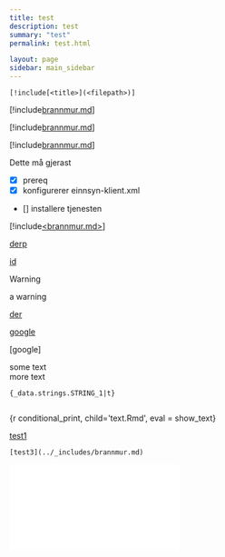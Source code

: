 ```yaml
---
title: test
description: test
summary: "test"
permalink: test.html

layout: page
sidebar: main_sidebar
---
```



```[!include[<title>](<filepath>)]```

[!include[brannmur.md](../_includes)]

[!include[brannmur.md](/_includes/brannmur.md)]

[!include[brannmur.md](../_includes/brannmur.md)]

Dette må gjerast
- [x] prereq
- [x] konfigurerer einnsyn-klient.xml
- [] installere tjenesten


[!include[<brannmur.md>](<../_includes>)]

[id]: http://db.no

[derp][id]

[id]

>[!WARNING]
> a warning

[der][id]

[google](www.google.com)

[google]

<p>some text </br>
more text </p>



```{_data.strings.STRING_1|t}```

```{_data.strings.STRING_A|t}
```

{r conditional_print, child='text.Rmd', eval = show_text}

[test1](../_includes/brannmur.md)

```[test3](../_includes/brannmur.md)```

![test12](../_includes/brannmur.md)

